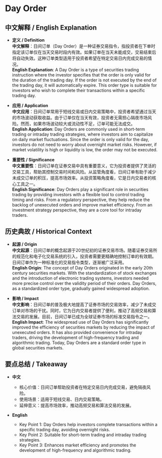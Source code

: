 # Day Order

## 中文解释 / English Explanation

* **定义 / Definition**  
  **中文解释**：日间订单（Day Order）是一种证券交易指令，指投资者在下单时指定该订单仅在当天交易时段内有效。如果订单在当天未能成交，交易结束后将自动失效。这种订单类型适用于投资者希望在特定交易日内完成交易的情况。  
  **English Explanation**: A Day Order is a type of securities trading instruction where the investor specifies that the order is only valid for the duration of the trading day. If the order is not executed by the end of the trading day, it will automatically expire. This order type is suitable for investors who wish to complete their transactions within a specific trading day.

* **应用 / Application**  
  **中文应用**：日间订单常用于短线交易或日内交易策略中，投资者希望通过当天的市场波动获取收益。由于订单仅在当天有效，投资者无需担心隔夜市场风险。然而，如果市场波动较大或流动性不足，订单可能无法成交。  
  **English Application**: Day Orders are commonly used in short-term trading or intraday trading strategies, where investors aim to capitalize on daily market fluctuations. Since the order is only valid for the day, investors do not need to worry about overnight market risks. However, if market volatility is high or liquidity is low, the order may not be executed.

* **重要性 / Significance**  
  **中文重要性**：日间订单在证券交易中具有重要意义，它为投资者提供了灵活的交易工具，帮助其控制交易时间和风险。从监管角度看，日间订单有助于减少未成交订单的积压，提高市场效率。从投资策略角度看，它是日内交易者的核心工具之一。  
  **English Significance**: Day Orders play a significant role in securities trading by providing investors with a flexible tool to control trading timing and risks. From a regulatory perspective, they help reduce the backlog of unexecuted orders and improve market efficiency. From an investment strategy perspective, they are a core tool for intraday traders.

## 历史典故 / Historical Context

* **起源 / Origin**  
  **中文起源**：日间订单的概念起源于20世纪初的证券交易市场。随着证券交易所的规范化和电子化交易系统的引入，投资者需要更精确地控制订单的有效期。日间订单作为一种标准化的交易指令类型，逐渐被广泛采用。  
  **English Origin**: The concept of Day Orders originated in the early 20th century securities markets. With the standardization of stock exchanges and the introduction of electronic trading systems, investors needed more precise control over the validity period of their orders. Day Orders, as a standardized order type, gradually gained widespread adoption.

* **影响 / Impact**  
  **中文影响**：日间订单的普及极大地提高了证券市场的交易效率，减少了未成交订单对市场的干扰。同时，它为日内交易者提供了便利，推动了高频交易和算法交易的发展。目前，日间订单已成为全球证券市场的标准交易指令之一。  
  **English Impact**: The widespread use of Day Orders has significantly improved the efficiency of securities markets by reducing the impact of unexecuted orders. It has also provided convenience for intraday traders, driving the development of high-frequency trading and algorithmic trading. Today, Day Orders are a standard order type in global securities markets.

## 要点总结 / Takeaway

* **中文**  
  - 核心价值：日间订单帮助投资者在特定交易日内完成交易，避免隔夜风险。  
  - 使用场景：适用于短线交易、日内交易策略。  
  - 延伸意义：提高市场效率，推动高频交易和算法交易的发展。

* **English**  
  - Key Point 1: Day Orders help investors complete transactions within a specific trading day, avoiding overnight risks.  
  - Key Point 2: Suitable for short-term trading and intraday trading strategies.  
  - Key Point 3: Enhances market efficiency and promotes the development of high-frequency and algorithmic trading.